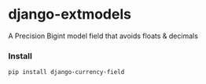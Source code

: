 # django-extmodels
A Precision Bigint model field that avoids floats & decimals

### Install
```
pip install django-currency-field
```
